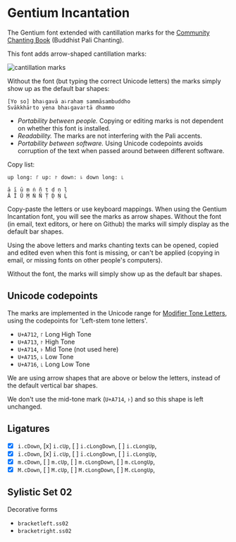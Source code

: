 # Gentium Incantation

The Gentium font extended with cantillation marks for the
[Community Chanting Book][chanting-book] (Buddhist Pali Chanting).

This font adds arrow-shaped cantillation marks:

![cantillation marks][marks]

[marks]: http://profound-labs.github.io/gentium-incantation-font/img/yo-so-bhagava.png

Without the font (but typing the correct Unicode letters) the marks simply show up as the default bar shapes:

    [Yo so] bha꜕gavā a꜕rahaṃ sammāsambuddho
    Svākkhā꜓to yena bha꜕gava꜓tā dhammo

- *Portability between people.* Copying or editing marks is not
  dependent on whether this font is installed.
- *Readability.* The marks are not interfering with the Pali accents.
- *Portability between software.* Using Unicode codepoints avoids corruption of the text
  when passed around between different software.

Copy list:

    up long: ꜒ up: ꜓ down: ꜕ down long: ꜖
    
    ā ī ū ṃ ṅ ñ ṭ ḍ ṇ ḷ
    Ā Ī Ū Ṃ Ṅ Ñ Ṭ Ḍ Ṇ Ḷ

Copy-paste the letters or use keyboard mappings. When using the
Gentium Incantation font, you will see the marks as arrow
shapes. Without the font (in email, text editors, or here on Github)
the marks will simply display as the default bar shapes.

Using the above letters and marks chanting texts can be opened, copied and edited
even when this font is missing, or can't be applied (copying in email,
or missing fonts on other people's computers).

Without the font, the marks will simply show up as the default bar shapes.

## Unicode codepoints

The marks are implemented in the Unicode range for
[Modifier Tone Letters][tone-letters], using the codepoints for 'Left-stem tone
letters'.

- `U+A712`, `꜒` Long High Tone
- `U+A713`, `꜓` High Tone
- `U+A714`, `꜔` Mid Tone (not used here)
- `U+A715`, `꜕` Low Tone
- `U+A716`, `꜖` Long Low Tone

We are using arrow shapes that are above or below the letters, instead
of the default vertical bar shapes.

We don't use the mid-tone mark (`U+A714`, `꜔`) and so this shape is
left unchanged.

## Ligatures

- [x] `i.cDown`, [x] `i.cUp`, [ ] `i.cLongDown`, [ ] `i.cLongUp`,
- [x] `ī.cDown`, [x] `ī.cUp`, [ ] `ī.cLongDown`, [ ] `ī.cLongUp`,
- [x] `m.cDown`, [ ] `m.cUp`, [ ] `m.cLongDown`, [ ] `m.cLongUp`,
- [x] `M.cDown`, [ ] `M.cUp`, [ ] `M.cLongDown`, [ ] `M.cLongUp`,

## Sylistic Set 02

Decorative forms

- `bracketleft.ss02`
- `bracketright.ss02`

[chanting-book]: https://github.com/profound-labs/community-chanting-book

[tone-letters]: https://en.wikipedia.org/wiki/Modifier_Tone_Letters_(Unicode_block)

